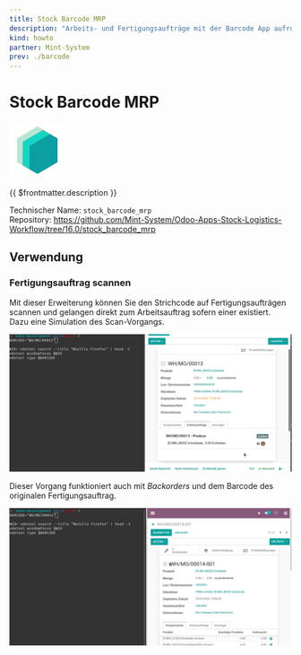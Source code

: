```yaml
---
title: Stock Barcode MRP
description: "Arbeits- und Fertigungsaufträge mit der Barcode App aufrufen."
kind: howto
partner: Mint-System
prev: ./barcode
---
```

# Stock Barcode MRP
![icon_oms_box](attachments/icons_odoo_mint_system.png)

{{ $frontmatter.description }}

Technischer Name: `stock_barcode_mrp`\
Repository: <https://github.com/Mint-System/Odoo-Apps-Stock-Logistics-Workflow/tree/16.0/stock_barcode_mrp>

## Verwendung

### Fertigungsauftrag scannen

Mit dieser Erweiterung können Sie den Strichcode auf Fertigungsaufträgen scannen und gelangen direkt zum Arbeitsauftrag sofern einer existiert. Dazu eine Simulation des Scan-Vorgangs.

![Stock Barcode MRP Arbeitsauftrag](attachments/Stock%20Barcode%20MRP%20Arbeitsauftrag.gif)

Dieser Vorgang funktioniert auch mit *Backorders* und dem Barcode des originalen Fertigungsauftrag.

![Stock Barcode MRP Backorder](attachments/Stock%20Barcode%20MRP%20Backorder.gif)
